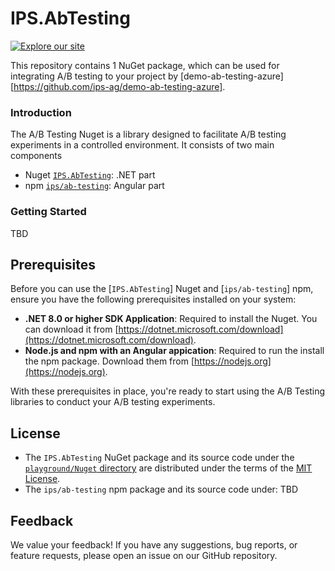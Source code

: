 # IPS.AbTesting

[![Explore our site](https://www.ips-ag.com/wp-content/uploads/2022/05/logo01.svg)](https://www.ips-ag.com/)

This repository contains 1 NuGet package, which can be used for integrating A/B testing to your project by [demo-ab-testing-azure][https://github.com/ips-ag/demo-ab-testing-azure].

### Introduction
The A/B Testing Nuget is a library designed to facilitate A/B testing experiments in a controlled environment. It consists of two main components

* Nuget [`IPS.AbTesting`](/playground/Nuget/IPS.AbTesting/README.md): .NET part
* npm [`ips/ab-testing`](TBD): Angular part

### Getting Started

TBD

## Prerequisites

Before you can use the [`IPS.AbTesting`] Nuget and [`ips/ab-testing`] npm, ensure you have the following prerequisites installed on your system:

- **.NET 8.0 or higher SDK Application**: Required to install the Nuget. You can download it from [https://dotnet.microsoft.com/download](https://dotnet.microsoft.com/download).
- **Node.js and npm with an Angular appication**: Required to run the install the npm package. Download them from [https://nodejs.org](https://nodejs.org).

With these prerequisites in place, you're ready to start using the A/B Testing libraries to conduct your A/B testing experiments.

## License

* The `IPS.AbTesting` NuGet package and its source code under the [`playground/Nuget` directory](/playground/Nuget/IPS.AbTesting) are distributed under the terms of the [MIT License](../../../LICENSE).
* The `ips/ab-testing` npm  package and its source code under: TBD

## Feedback

We value your feedback! If you have any suggestions, bug reports, or feature requests, please open an issue on our GitHub repository.